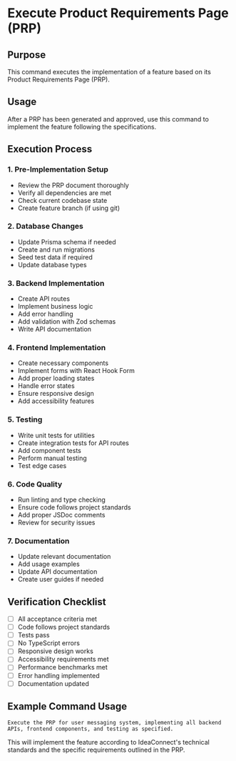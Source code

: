 # Execute Product Requirements Page (PRP)

## Purpose
This command executes the implementation of a feature based on its Product Requirements Page (PRP).

## Usage
After a PRP has been generated and approved, use this command to implement the feature following the specifications.

## Execution Process

### 1. Pre-Implementation Setup
- Review the PRP document thoroughly
- Verify all dependencies are met
- Check current codebase state
- Create feature branch (if using git)

### 2. Database Changes
- Update Prisma schema if needed
- Create and run migrations
- Seed test data if required
- Update database types

### 3. Backend Implementation
- Create API routes
- Implement business logic
- Add error handling
- Add validation with Zod schemas
- Write API documentation

### 4. Frontend Implementation
- Create necessary components
- Implement forms with React Hook Form
- Add proper loading states
- Handle error states
- Ensure responsive design
- Add accessibility features

### 5. Testing
- Write unit tests for utilities
- Create integration tests for API routes
- Add component tests
- Perform manual testing
- Test edge cases

### 6. Code Quality
- Run linting and type checking
- Ensure code follows project standards
- Add proper JSDoc comments
- Review for security issues

### 7. Documentation
- Update relevant documentation
- Add usage examples
- Update API documentation
- Create user guides if needed

## Verification Checklist
- [ ] All acceptance criteria met
- [ ] Code follows project standards
- [ ] Tests pass
- [ ] No TypeScript errors
- [ ] Responsive design works
- [ ] Accessibility requirements met
- [ ] Performance benchmarks met
- [ ] Error handling implemented
- [ ] Documentation updated

## Example Command Usage
```
Execute the PRP for user messaging system, implementing all backend APIs, frontend components, and testing as specified.
```

This will implement the feature according to IdeaConnect's technical standards and the specific requirements outlined in the PRP.